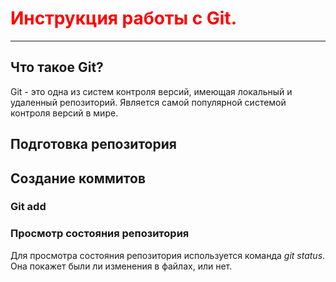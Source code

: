 # <span style="color:red">Инструкция работы с Git.</span> 

---
## Что такое Git?
Git - это одна из систем контроля версий,
имеющая локальный и удаленный репозиторий.
Является самой популярной системой контроля
версий в мире.
## Подготовка репозитория

## Создание коммитов
### Git add

### Просмотр состояния репозитория
Для просмотра состояния репозитория
используется команда *git status*. Она 
покажет были ли изменения в файлах, или нет.


